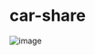 # car-share
![image](https://github.com/user-attachments/assets/0eddaea6-6793-4cb1-87d8-773306e31913)
